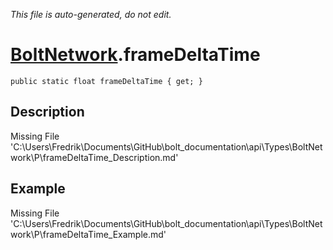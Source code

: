 *This file is auto-generated, do not edit.*

# [BoltNetwork](Types/BoltNetwork.md).frameDeltaTime
`public static float frameDeltaTime { get; }`
## Description
Missing File 'C:\Users\Fredrik\Documents\GitHub\bolt_documentation\api\Types\BoltNetwork\P\frameDeltaTime_Description.md'
## Example
Missing File 'C:\Users\Fredrik\Documents\GitHub\bolt_documentation\api\Types\BoltNetwork\P\frameDeltaTime_Example.md'
